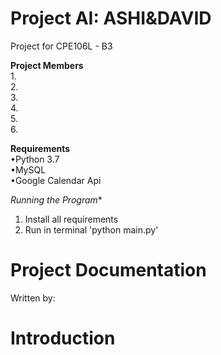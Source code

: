 # Project AI: ASHI&DAVID
Project for CPE106L - B3

**Project Members**  
  1.  
  2.  
  3.  
  4.  
  5.  
  6.  

**Requirements**  
•Python 3.7  
•MySQL  
•Google Calendar Api  

*Running the Program**  
1. Install all requirements
2. Run in terminal 'python main.py'

# Project Documentation
Written by:

# Introduction
